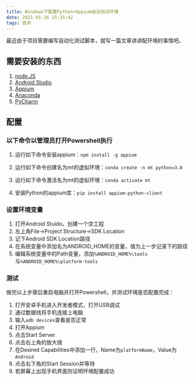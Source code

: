 ```yaml
---
title: Windows下配置Python+Appium自动测试环境
date: 2021-01-16 15:25:42
tags: 技术
---
```



最近由于项目需要编写自动化测试脚本，就写一篇文章讲讲配环境的事情吧。


## 需要安装的东西

1. [node.JS](https://nodejs.org/en/)
2. [Android Studio](https://developer.android.com/studio)
3. [Appium](http://appium.io/)
4. [Anaconda](https://www.anaconda.com/products/individual)
5. [PyCharm](https://www.jetbrains.com/pycharm/)



## 配置

### 以下命令以管理员打开Powershell执行

1. 运行如下命令安装appium：`npm install -g appium`

2. 运行如下命令创建名为mt的虚拟环境：`conda create -n mt python=3.8`

3. 运行如下命令激活名为mt的虚拟环境：`conda activate mt`

4. 安装Python的appium库：`pip install appium-python-client`

### 设置环境变量

1. 打开Android Stuido，创建一个空工程
2. 左上角File->Project Structure->SDK Location
3. 记下Android SDK Location路径
4. 在系统变量中添加名为ANDROID_HOME的变量，值为上一步记录下的路径
5. 编辑系统变量中的Path变量，添加`%ANDROID_HOME%\tools`与`%ANDROID_HOME%\platform-tools`

### 测试

做完以上步骤后重启电脑并打开Powershell，并测试环境是否配置完成：

1. 打开安卓手机进入开发者模式，打开USB调试
2. 通过数据线将手机连接上电脑
3. 输入`adb devices`查看是否正常
4. 打开Appium
5. 点击Start Server
6. 点击右上角的放大镜
7. 在Desired Capabilities中添加一行，Name为`platformName`，Value为`Android`
8. 点击右下角的Start Session并等待
9. 若屏幕上出现手机界面则证明环境配置成功




